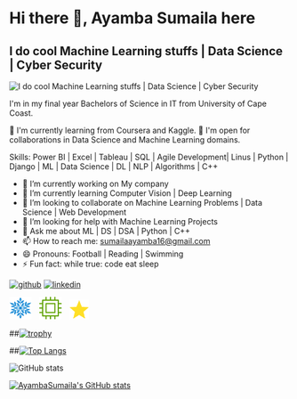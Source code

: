 # Hi there 👋, Ayamba Sumaila here
## I do cool Machine Learning stuffs | Data Science | Cyber Security
![I do cool Machine Learning stuffs | Data Science | Cyber Security](https://arturssmirnovs.github.io/github-profile-readme-generator/images/banner.png)

 I'm in my final year Bachelors of Science in IT from University of Cape Coast.

🌱  I'm currently learning from Coursera and Kaggle.
👯 I'm open for collaborations in Data Science and Machine Learning domains.

Skills: Power BI | Excel | Tableau | SQL | Agile Development| Linus | Python | Django | ML | Data Science | DL | NLP | Algorithms | C++

- 🔭 I’m currently working on My company 
- 🌱 I’m currently learning Computer Vision | Deep Learning 
- 👯 I’m looking to collaborate on Machine Learning Problems | Data Science | Web Development  
- 🤔 I’m looking for help with Machine Learning Projects 
- 💬 Ask me about ML | DS | DSA | Python | C++  
- 📫 How to reach me: sumailaayamba16@gmail.com 
- 😄 Pronouns: Football | Reading | Swimming 
- ⚡ Fun fact: while true: code eat sleep 


[<img src='https://cdn.jsdelivr.net/npm/simple-icons@3.0.1/icons/github.svg' alt='github' height='40'>](https://github.com/AyambaSumaila)  [<img src='https://cdn.jsdelivr.net/npm/simple-icons@3.0.1/icons/linkedin.svg' alt='linkedin' height='40'>](https://www.linkedin.com/in/sumaila-ayamba/)  

<a href='https://archiveprogram.github.com/'><img src='https://raw.githubusercontent.com/acervenky/animated-github-badges/master/assets/acbadge.gif' width='40' height='40'></a> <a href='https://docs.github.com/en/developers'><img src='https://raw.githubusercontent.com/acervenky/animated-github-badges/master/assets/devbadge.gif' width='40' height='40'></a> <a href='https://stars.github.com/'><img src='https://raw.githubusercontent.com/acervenky/animated-github-badges/master/assets/starbadge.gif' width='35' height='35'></a> 

##[![trophy](https://github-profile-trophy.vercel.app/?username=AyambaSumaila)](https://github.com/ryo-ma/github-profile-trophy)

##[![Top Langs](https://github-readme-stats.vercel.app/api/top-langs/?username=AyambaSumaila)](https://github.com/anuraghazra/github-readme-stats)

![GitHub stats](https://github-readme-stats.vercel.app/api?username=AyambaSumaila&show_icons=true)  




[![AyambaSumaila's GitHub stats](https://github-readme-stats.vercel.app/api?username=AyambaSumaila)](https://github.com/AyambaSumaila/github-readme-stats)
